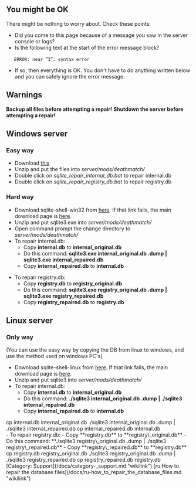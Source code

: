 You might be OK
---------------

There might be nothing to worry about. Check these points:

-   Did you come to this page because of a message you saw in the server console or logs?
-   Is the following text at the start of the error message block?

`   ERROR: near `“`3`”`: syntax error`

-   If so, then everything is OK. You don't have to do anything written below and you can safely ignore the error message.

Warnings
--------

**Backup all files before attempting a repair!**
**Shutdown the server before attempting a repair!**

Windows server
--------------

### Easy way

-   Download [this](http://updatesa.mtasa.com/sa/files/sqlite/mtasa-db-repair-win.zip)
-   Unzip and put the files into *server/mods/deathmatch/*
-   Double click on *sqlite\_repair\_internal\_db.bat* to repair internal.db
-   Double click on *sqlite\_repair\_registry\_db.bat* to repair registry.db

### Hard way

-   Download sqlite-shell-win32 from [here](http://www.sqlite.org/sqlite-shell-win32-x86-3070700.zip). If that link fails, the main download page is [here](http://www.sqlite.org/download.html).
-   Unzip and put sqlite3.exe into *server/mods/deathmatch/*
-   Open command prompt the change directory to *server/mods/deathmatch/*
-   To repair internal.db:
    -   Copy **internal.db** to **internal\_original.db**
    -   Do this command: **sqlite3.exe internal\_original.db .dump | sqlite3.exe internal\_repaired.db**
    -   Copy **internal\_repaired.db** to **internal.db**

<!-- -->

-   To repair registry.db:
    -   Copy **registry.db** to **registry\_original.db**
    -   Do this command: **sqlite3.exe registry\_original.db .dump | sqlite3.exe registry\_repaired.db**
    -   Copy **registry\_repaired.db** to **registry.db**

Linux server
------------

### Only way

(You can use the easy way by copying the DB from linux to windows, and use the method used on windows PC's)

-   Download sqlite-shell-linux from [here](http://www.sqlite.org/sqlite-shell-linux-x86-3070700.zip). If that link fails, the main download page is [here](http://www.sqlite.org/download.html).
-   Unzip and put sqlite3 into *server/mods/deathmatch/*
-   To repair internal.db:
    -   Copy **internal.db** to **internal\_original.db**
    -   Do this command: **./sqlite3 internal\_original.db .dump | ./sqlite3 internal\_repaired.db**
    -   Copy **internal\_repaired.db** to **internal.db**

<section name="Commands" class="server" show="false">
    cp internal.db internal_original.db
    ./sqlite3 internal_original.db .dump | ./sqlite3 internal_repaired.db
    cp internal_repaired.db internal.db

</section>
-   To repair registry.db:
    -   Copy **registry.db** to **registry\_original.db**
    -   Do this command: **./sqlite3 registry\_original.db .dump | ./sqlite3 registry\_repaired.db**
    -   Copy **registry\_repaired.db** to **registry.db**

<section name="Commands" class="server" show="false">
    cp registry.db registry_original.db
    ./sqlite3 registry_original.db .dump | ./sqlite3 registry_repaired.db
    cp registry_repaired.db registry.db

</section>
[Category: Support](/docs/category-_support.md "wikilink") [ru:How to repair the database files](/docs/ru-how_to_repair_the_database_files.md "wikilink")
